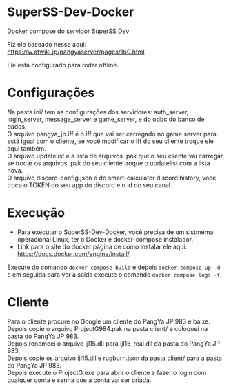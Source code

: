# SuperSS-Dev-Docker
Docker compose do servidor SuperSS Dev

Fiz ele baseado nesse aqui: https://w.atwiki.jp/pangyaserver/pages/160.html

Ele está configurado para rodar offline.

# Configurações
Na pasta ini/ tem as configurações dos servidores: auth_server, login_server, message_server e game_server, e do odbc do banco de dados.\
O arquivo pangya_jp.iff é o iff que vai ser carregado no game server para está igual com o cliente, se você modificar o iff do seu cliente troque ele aqui também.\
O arquivo updatelist é a lista de arquivos .pak que o seu cliente vai carregar, se trocar os arquivos .pak do seu cliente troque o updatelist com a lista nova.\
O arquivo discord-config.json é do smart-calculator discord history, você troca o TOKEN do seu app do discord e o id do seu canal.

# Execução
* Para executar o SuperSS-Dev-Docker, você precisa de um sistmema operacional Linux, ter o Docker e docker-compose instalador.
* Link para o site do docker página de como instalar ele aqui: https://docs.docker.com/engine/install/.

Execute do comando ``docker compose build`` e depois ``docker compose up -d``\
e em seguida para ver a saida execute o comando ``docker compose logs -f``.

# Cliente
Para o cliente procure no Google um cliente do PangYa JP 983 e baixe.\
Depois copie o arquivo ProjectG984.pak na pasta client/ e coloquei na pasta do PangYa JP 983.\
Depois renomeei o arquivo ijl15.dll para ijl15_real.dll da pasta do PangYa JP 983.\
Depois copie os arquivo ijl15.dll e rugburn.json da pasta client/ para a pasta do PangYa JP 983.\
Depois execute o ProjectG.exe para abrir o cliente e fazer o login com qualquer conta e senha que a conta vai ser criada.
